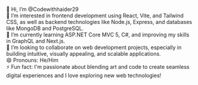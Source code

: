 👋 Hi, I’m @Codewithhaider29  
👀 I’m interested in frontend development using React, Vite, and Tailwind CSS, as well as backend technologies like Node.js, Express, and databases like MongoDB and PostgreSQL.  
🌱 I’m currently learning ASP.NET Core MVC 5, C#, and improving my skills in GraphQL and Next.js.  
💞️ I’m looking to collaborate on web development projects, especially in building intuitive, visually appealing, and scalable applications.  
😄 Pronouns: He/Him  
⚡ Fun fact: I'm passionate about blending art and code to create seamless digital experiences and I love exploring new web technologies!  
